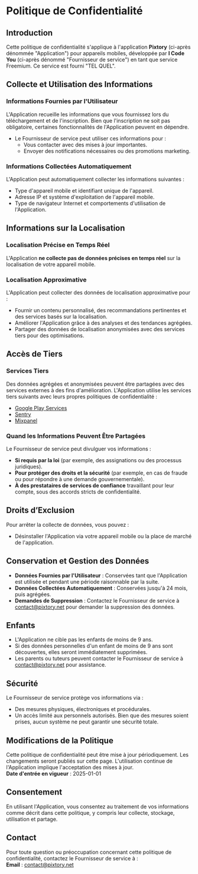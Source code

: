 # Politique de Confidentialité

## Introduction
Cette politique de confidentialité s'applique à l'application **Pixtory** (ci-après dénommée "Application") pour appareils mobiles, développée par **I Code You** (ci-après dénommé "Fournisseur de service") en tant que service Freemium. Ce service est fourni "TEL QUEL".

## Collecte et Utilisation des Informations

### Informations Fournies par l'Utilisateur
L'Application recueille les informations que vous fournissez lors du téléchargement et de l'inscription. Bien que l'inscription ne soit pas obligatoire, certaines fonctionnalités de l'Application peuvent en dépendre.  
- Le Fournisseur de service peut utiliser ces informations pour :
  - Vous contacter avec des mises à jour importantes.
  - Envoyer des notifications nécessaires ou des promotions marketing.

### Informations Collectées Automatiquement
L'Application peut automatiquement collecter les informations suivantes :
- Type d'appareil mobile et identifiant unique de l'appareil.
- Adresse IP et système d'exploitation de l'appareil mobile.
- Type de navigateur Internet et comportements d'utilisation de l'Application.

## Informations sur la Localisation

### Localisation Précise en Temps Réel
L'Application **ne collecte pas de données précises en temps réel** sur la localisation de votre appareil mobile.

### Localisation Approximative
L'Application peut collecter des données de localisation approximative pour :
- Fournir un contenu personnalisé, des recommandations pertinentes et des services basés sur la localisation.
- Améliorer l'Application grâce à des analyses et des tendances agrégées.
- Partager des données de localisation anonymisées avec des services tiers pour des optimisations.

## Accès de Tiers

### Services Tiers
Des données agrégées et anonymisées peuvent être partagées avec des services externes à des fins d'amélioration. L'Application utilise les services tiers suivants avec leurs propres politiques de confidentialité :
- [Google Play Services](https://www.google.com/policies/privacy/)
- [Sentry](https://sentry.io/privacy/)
- [Mixpanel](https://mixpanel.com/legal/privacy-policy/)

### Quand les Informations Peuvent Être Partagées
Le Fournisseur de service peut divulguer vos informations :
- **Si requis par la loi** (par exemple, des assignations ou des processus juridiques).
- **Pour protéger des droits et la sécurité** (par exemple, en cas de fraude ou pour répondre à une demande gouvernementale).
- **À des prestataires de services de confiance** travaillant pour leur compte, sous des accords stricts de confidentialité.

## Droits d’Exclusion
Pour arrêter la collecte de données, vous pouvez :
- Désinstaller l'Application via votre appareil mobile ou la place de marché de l'application.

## Conservation et Gestion des Données
- **Données Fournies par l'Utilisateur** : Conservées tant que l'Application est utilisée et pendant une période raisonnable par la suite.
- **Données Collectées Automatiquement** : Conservées jusqu'à 24 mois, puis agrégées.
- **Demandes de Suppression** : Contactez le Fournisseur de service à contact@pixtory.net pour demander la suppression des données.

## Enfants
- L'Application ne cible pas les enfants de moins de 9 ans.
- Si des données personnelles d'un enfant de moins de 9 ans sont découvertes, elles seront immédiatement supprimées.
- Les parents ou tuteurs peuvent contacter le Fournisseur de service à contact@pixtory.net pour assistance.

## Sécurité
Le Fournisseur de service protège vos informations via :
- Des mesures physiques, électroniques et procédurales.
- Un accès limité aux personnels autorisés.
Bien que des mesures soient prises, aucun système ne peut garantir une sécurité totale.

## Modifications de la Politique
Cette politique de confidentialité peut être mise à jour périodiquement. Les changements seront publiés sur cette page. L'utilisation continue de l'Application implique l'acceptation des mises à jour.  
**Date d'entrée en vigueur** : 2025-01-01

## Consentement
En utilisant l'Application, vous consentez au traitement de vos informations comme décrit dans cette politique, y compris leur collecte, stockage, utilisation et partage.

## Contact
Pour toute question ou préoccupation concernant cette politique de confidentialité, contactez le Fournisseur de service à :  
**Email** : contact@pixtory.net